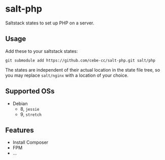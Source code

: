 # salt-php
Saltstack states to set up PHP on a server.

## Usage

Add these to your saltstack states:

    git submodule add https://github.com/cebe-cc/salt-php.git salt/php
    
The states are independent of their actual location in the state file tree, so you may replace `salt/nginx` with a location of your choice.

## Supported OSs

- Debian
  - 8, `jessie`
  - 9, `stretch`

## Features

- Install Composer
- FPM
- ...


